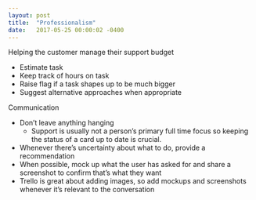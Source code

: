 ```yaml
---
layout: post
title:  "Professionalism"
date:   2017-05-25 00:00:02 -0400
---
```


Helping the customer manage their support budget

* Estimate task
* Keep track of hours on task
* Raise flag if a task shapes up to be much bigger
* Suggest alternative approaches when appropriate

Communication

* Don’t leave anything hanging
  * Support is usually not a person’s primary full time focus so keeping the status of a card up to date is crucial.
* Whenever there’s uncertainty about what to do, provide a recommendation
* When possible, mock up what the user has asked for and share a screenshot to confirm that’s what they want
* Trello is great about adding images, so add mockups and screenshots whenever it’s relevant to the conversation
